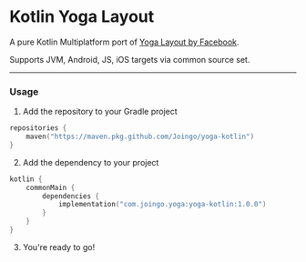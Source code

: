 # Kotlin Yoga Layout

A pure Kotlin Multiplatform port of [Yoga Layout by Facebook](https://github.com/facebook/yoga).

Supports JVM, Android, JS, iOS targets via common source set.

---

### Usage

1. Add the repository to your Gradle project 
```kotlin
repositories {
    maven("https://maven.pkg.github.com/Joingo/yoga-kotlin")
}
```
2. Add the dependency to your project
````kotlin
kotlin {
    commonMain {
        dependencies {
            implementation("com.joingo.yoga:yoga-kotlin:1.0.0")
        }
    }
}
````
3. You're ready to go!